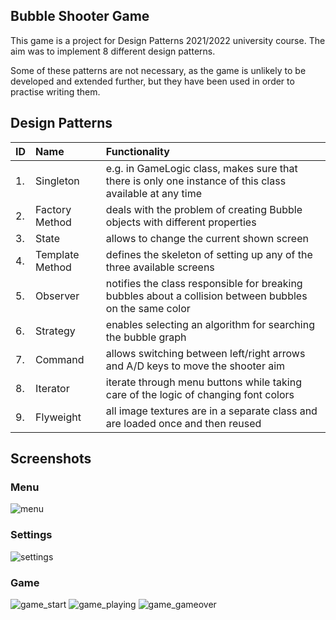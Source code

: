 ## Bubble Shooter Game
This game is a project for Design Patterns 2021/2022 university course.
The aim was to implement 8 different design patterns.

Some of these patterns are not necessary, as the game is unlikely to be developed and extended further, but they have been used in order to practise writing them.

## Design Patterns
| ID | Name | Functionality |
| :--- | :--- | :--- |
| 1. | Singleton | e.g. in GameLogic class, makes sure that there is only one instance of this class available at any time |
| 2. | Factory Method | deals with the problem of creating Bubble objects with different properties |
| 3. | State | allows to change the current shown screen |
| 4. | Template Method | defines the skeleton of setting up any of the three available screens |
| 5. | Observer | notifies the class responsible for breaking bubbles about a collision between bubbles on the same color |
| 6. | Strategy | enables selecting an algorithm for searching the bubble graph | 
| 7. | Command | allows switching between left/right arrows and A/D keys to move the shooter aim | 
| 8. | Iterator | iterate through menu buttons while taking care of the logic of changing font colors | 
| 9. | Flyweight | all image textures are in a separate class and are loaded once and then reused |

## Screenshots
### Menu
![menu](https://user-images.githubusercontent.com/69964767/150356642-e621e873-a8fc-4561-ac3d-12ed908e3ba0.png)

### Settings
![settings](https://user-images.githubusercontent.com/69964767/150356690-1d69a4da-e06e-4362-8543-62991ab009f2.png)

### Game
![game_start](https://user-images.githubusercontent.com/69964767/150356728-bbe9c5de-83d3-4dc0-8690-e3c6b460f9d5.png)
![game_playing](https://user-images.githubusercontent.com/69964767/150356741-ab78a1c6-8616-487b-8511-bb7c58467597.png)
![game_gameover](https://user-images.githubusercontent.com/69964767/150356756-d098d425-50a1-4065-a414-275f48ba0e89.png)
